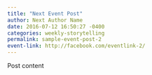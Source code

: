 ```yaml
---
title: "Next Event Post"
author: Next Author Name
date: 2016-07-12 16:50:27 -0400
categories: weekly-storytelling
permalink: sample-event-post-2
event-link: http://facebook.com/eventlink-2/
---
```

Post content
